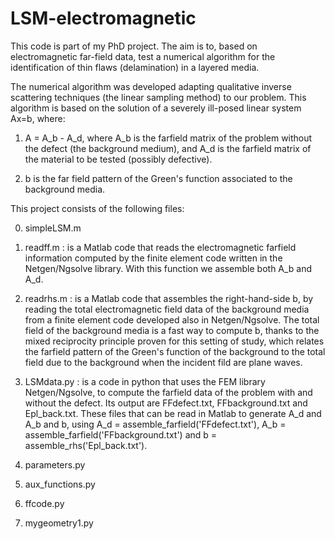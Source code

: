 # LSM-electromagnetic

This code is part of my PhD project.
The aim is to, based on electromagnetic far-field data, test a numerical algorithm 
for the identification of thin flaws (delamination) in a layered media.

The numerical algorithm was developed adapting qualitative inverse scattering techniques (the linear sampling method) to our 
problem. This algorithm is based on the solution of a severely ill-posed linear system Ax=b, where:

1) A = A_b - A_d, where A_b is the farfield matrix of the problem without the defect (the background medium), and
A_d is the farfield matrix of the material to be tested (possibly defective).

2) b is the far field pattern of the Green's function associated to the background media.

This project consists of the following files:

0) simpleLSM.m

1) readff.m : is a Matlab code that reads the electromagnetic farfield information computed by the finite element 
code written in the Netgen/Ngsolve library. With this function we assemble both A_b and A_d.

2) readrhs.m : is a Matlab code that assembles the right-hand-side b, by reading
the total electromagnetic field data of the background media from a 
finite element code developed also in Netgen/Ngsolve. The total field of the background media is a fast way to compute b, 
thanks to the mixed reciprocity principle proven for this setting of study, which relates the farfield pattern of
the Green's function of the background to the total field due to the background when the incident fild are plane waves.

3) LSMdata.py : is a code in python that uses the FEM library Netgen/Ngsolve, to compute the farfield data of the problem with and without the defect. Its output are FFdefect.txt, FFbackground.txt and Epl_back.txt. These files that can be read in Matlab to generate A_d and A_b and b, using A_d = assemble_farfield('FFdefect.txt'), A_b = assemble_farfield('FFbackground.txt') and
b = assemble_rhs('Epl_back.txt').

4) parameters.py

5) aux_functions.py

6) ffcode.py

7) mygeometry1.py
